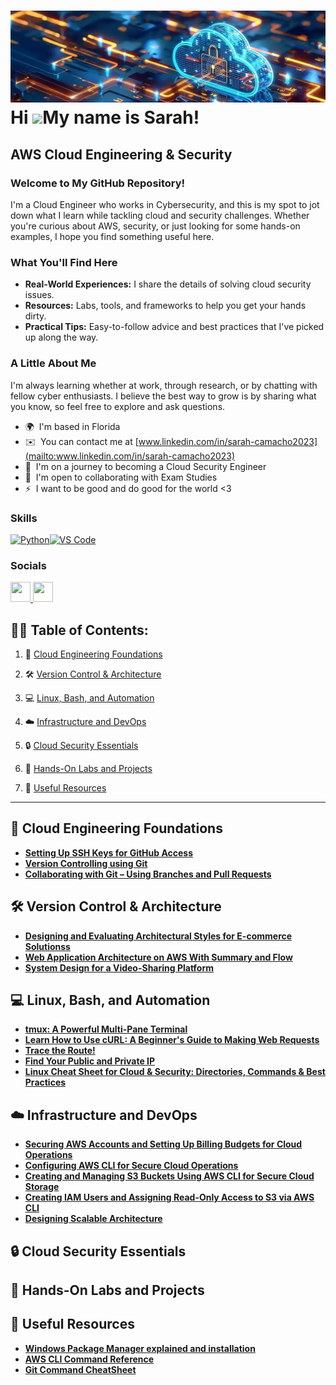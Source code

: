 ![](https://raw.githubusercontent.com/Sylkpac/Files-/refs/heads/main/cropped%20cloud.png)
Hi ![](https://user-images.githubusercontent.com/18350557/176309783-0785949b-9127-417c-8b55-ab5a4333674e.gif)My name is Sarah!
================================================================================================================================
AWS Cloud Engineering & Security
---------------------
### Welcome to My GitHub Repository!
I'm a Cloud Engineer who works in Cybersecurity, and this is my spot to jot down what I learn while tackling cloud and security challenges. Whether you're curious about AWS, security, or just looking for some hands-on examples, I hope you find something useful here.

### What You'll Find Here

* **Real-World Experiences:** 
I share the details of solving cloud security issues.
* **Resources:** 
Labs, tools, and frameworks to help you get your hands dirty.
* **Practical Tips:** 
Easy-to-follow advice and best practices that I've picked up along the way.

### A Little About Me
I'm always learning whether at work, through research, or by chatting with fellow cyber enthusiasts. I believe the best way to grow is by sharing what you know, so feel free to explore and ask questions.

* 🌍  I'm based in Florida
* ✉️  You can contact me at [www.linkedin.com/in/sarah-camacho2023](mailto:www.linkedin.com/in/sarah-camacho2023)
* 🧠  I'm on a journey to becoming a Cloud Security Engineer
* 🤝  I'm open to collaborating with Exam Studies
* ⚡  I want to be good and do good for the world <3

### Skills


<p align="left">
<a href="https://www.python.org/" target="_blank" rel="noreferrer"><img src="https://raw.githubusercontent.com/danielcranney/readme-generator/main/public/icons/skills/python-colored.svg" width="36" height="36" alt="Python" /></a><a href="https://code.visualstudio.com/" target="_blank" rel="noreferrer"><img src="https://raw.githubusercontent.com/danielcranney/readme-generator/main/public/icons/skills/visualstudiocode.svg" width="36" height="36" alt="VS Code" /></a>
</p>


### Socials

<p align="left"> <a href="https://www.github.com/Sylkpac" target="_blank" rel="noreferrer"> <picture> <source media="(prefers-color-scheme: dark)" srcset="https://raw.githubusercontent.com/danielcranney/readme-generator/main/public/icons/socials/github-dark.svg" /> <source media="(prefers-color-scheme: light)" srcset="https://raw.githubusercontent.com/danielcranney/readme-generator/main/public/icons/socials/github.svg" /> <img src="https://raw.githubusercontent.com/danielcranney/readme-generator/main/public/icons/socials/github.svg" width="32" height="32" /> </picture> </a> <a href="https://www.linkedin.com/in/sarah-camacho2023" target="_blank" rel="noreferrer"> <picture> <source media="(prefers-color-scheme: dark)" srcset="https://raw.githubusercontent.com/danielcranney/readme-generator/main/public/icons/socials/linkedin-dark.svg" /> <source media="(prefers-color-scheme: light)" srcset="https://raw.githubusercontent.com/danielcranney/readme-generator/main/public/icons/socials/linkedin.svg" /> <img src="https://raw.githubusercontent.com/danielcranney/readme-generator/main/public/icons/socials/linkedin.svg" width="32" height="32" /> </picture> </a></p>

<h2>👨‍💻 Table of Contents:</h2>

1. 🚀 [Cloud Engineering Foundations](#cloud_engineering_foundations)

2. 🛠️ [Version Control & Architecture](#version_control_architecture)

3. 💻 [Linux, Bash, and Automation](#linux_bash_automation)

4. ☁️ [Infrastructure and DevOps](#infrastructure_devops)

5. 🔒 [Cloud Security Essentials](#cloud_security_essentials)

6. 🧪 [Hands-On Labs and Projects](#hands_on_labs_projects)

7. 🔗 [Useful Resources](#useful_resources)

------------------------------------------------------

## 🚀 Cloud Engineering Foundations<a name="cloud_engineering_foundations"></a>
- <b>[Setting Up SSH Keys for GitHub Access](https://github.com/Sylkpac/Github)<b>
- <b>[Version Controlling using Git](https://github.com/Sylkpac/Github/blob/main/README.md#version-controlling-using-git)<b>
- <b>[Collaborating with Git – Using Branches and Pull Requests](https://github.com/Sylkpac/Github/blob/main/README.md#collaborating-with-git--using-branches-and-pull-requests)<b>

## 🛠️ Version Control & Architecture<a name="version_control_architecture"></a>
- <b>[Designing and Evaluating Architectural Styles for E-commerce Solutionss](https://github.com/Sylkpac/AWS/tree/main?tab=readme-ov-file#ecommerce_styles)<b>
- <b>[Web Application Architecture on AWS With Summary and Flow](https://github.com/Sylkpac/AWS/blob/main/README.md#webapp_arch)
- <b>[System Design for a Video-Sharing Platform](https://github.com/Sylkpac/AWS/blob/main/README.md#video_sharing_platform)

## 💻 Linux, Bash, and Automation<a name="linux_bash_automation"></a>
- <b>[tmux: A Powerful Multi-Pane Terminal](https://github.com/Sylkpac/tmux)<b>
- <b>[Learn How to Use cURL: A Beginner's Guide to Making Web Requests](https://github.com/Sylkpac/cURL)<b>
- <b>[Trace the Route!](https://github.com/Sylkpac/traceroute)<b>
- <b>[Find Your Public and Private IP](https://github.com/Sylkpac/Find-your-Public-IP/tree/main)<b>
- <b>[Linux Cheat Sheet for Cloud & Security: Directories, Commands & Best Practices](https://github.com/Sylkpac/Linux/blob/main/README.md#linuxcheatsheet)<b>

## ☁️ Infrastructure and DevOps<a name="infrastructure_devops"></a>
- <b>[Securing AWS Accounts and Setting Up Billing Budgets for Cloud Operations](https://github.com/Sylkpac/AWS/blob/main/README.md#securing_aws_accounts)<b>
- <b>[Configuring AWS CLI for Secure Cloud Operations](https://github.com/Sylkpac/AWS/blob/main/README.md#configuring-aws-cli)<b>
- <b>[Creating and Managing S3 Buckets Using AWS CLI for Secure Cloud Storage](https://github.com/Sylkpac/AWS/blob/main/README.md#creating_s3)
- <b>[Creating IAM Users and Assigning Read-Only Access to S3 via AWS CLI](https://github.com/Sylkpac/AWS/blob/main/README.md#creating_iam)
- <b>[Designing Scalable Architecture](https://github.com/Sylkpac/AWS/blob/main/README.md#designing_scalable_architecture)

## 🔒 Cloud Security Essentials<a name="cloud_security_essentials"></a>

## 🧪 Hands-On Labs and Projects<a name="hands_on_labs_projects"></a>

## 🔗 Useful Resources<a name="useful_resources"></a>
- <b> [Windows Package Manager explained and installation](https://youtu.be/7Eiuvy5_dh8?si=PCtAZ7XT5jSe6vRK)<b>
- <b> [AWS CLI Command Reference](https://docs.aws.amazon.com/cli/latest/)<b>
- <b> [Git Command CheatSheet](https://soleyman.notion.site/Git-Cheatsheet-Cloud-Engineer-Academy-140e857569c380b0aa0fcf1cc42ef643)
